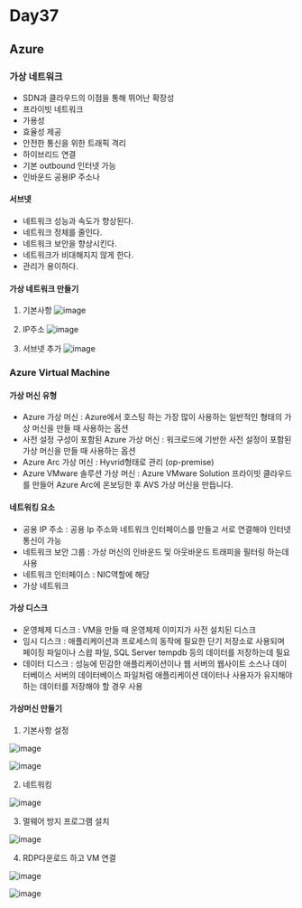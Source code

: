 # Day37

## Azure

### 가상 네트워크
- SDN과 클라우드의 이점을 통해 뛰어난 확장성
- 프라이빗 네트워크
- 가용성
- 효율성 제공
- 안전한 통신을 위한 트래픽 격리
- 하이브리드 연결
- 기본 outbound 인터넷 가능
- 인바운드 공용IP 주소나 

#### 서브넷
- 네트워크 성능과 속도가 향상된다.
- 네트워크 정체를 줄인다.
- 네트워크 보안을 향상시킨다.
- 네트워크가 비대해지지 않게 한다.
- 관리가 용이하다.

#### 가상 네트워크 만들기

1. 기본사항 
![image](https://github.com/JoEunSae/Metanet-Internship/assets/83803199/bf7f698b-ddbe-41a2-9367-42b153eeb299)

2. IP주소
![image](https://github.com/JoEunSae/Metanet-Internship/assets/83803199/90b03c28-bedc-4ace-a079-ae12223d617a)

3. 서브넷 추가
![image](https://github.com/JoEunSae/Metanet-Internship/assets/83803199/22efb2b0-523e-4352-b952-d7139bb6f771)

### Azure Virtual Machine

#### 가상 머신 유형
- Azure 가상 머신 : Azure에서 호스팅 하는 가장 많이 사용하는 일반적인 형태의 가상 머신을 만들 때 사용하는 옵션
- 사전 설정 구성이 포함된 Azure 가상 머신 : 워크로드에 기반한 사전 설정이 포함된 가상 머신을 만들 때 사용하는 옵션
- Azure Arc 가상 머신 : Hyvrid형태로 관리 (op-premise)
- Azure VMware 솔루션 가상 머신 : Azure VMware Solution 프라이빗 클라우드를 만들어 Azure Arc에 온보딩한 후 AVS 가상 머신을 만듭니다.

#### 네트워킹 요소
- 공용 IP 주소 : 공용 Ip 주소와 네트워크 인터페이스를 만들고 서로 연결해야 인터넷 통신이 가능
- 네트워크 보안 그룹 : 가상 머신의 인바운드 및 아웃바운드 트래피을 필터링 하는데 사용
- 네트워크 인터페이스 : NIC역할에 해당
- 가상 네트워크

#### 가상 디스크
- 운영체제 디스크 : VM을 만들 때 운영체제 이미지가 사전 설치된 디스크
- 임시 디스크 : 애플리케이션과 프로세스의 동작에 필요한 단기 저장소로 사용되며 페이징 파일이나 스왑 파일, SQL Server tempdb 등의 데이터를 저장하는데 필요
- 데이터 디스크 : 성능에 민감한 애플리케이션이나 웹 서버의 웹사이트 소스나 데이터베이스 서버의 데이터베이스 파일처럼 애플리케이션 데이터나 사용자가 유지해야 하는 데이터를 저장해야 할 경우 사용

#### 가상머신 만들기

1. 기본사항 설정

![image](https://github.com/JoEunSae/Metanet-Internship/assets/83803199/0e9a30e7-9b34-4c5b-a213-c0ff3c730b13)

![image](https://github.com/JoEunSae/Metanet-Internship/assets/83803199/0e3ddae9-b7b1-4eb7-a1f9-f768c563f4da)

2. 네트워킹

![image](https://github.com/JoEunSae/Metanet-Internship/assets/83803199/351bbb85-5f77-46e0-bd4c-0a3eb1314d94)

3. 멀웨어 방지 프로그램 설치

![image](https://github.com/JoEunSae/Metanet-Internship/assets/83803199/79acf4be-81ad-49d6-9cb6-5f2897054119)

4. RDP다운로드 하고 VM 연결

![image](https://github.com/JoEunSae/Metanet-Internship/assets/83803199/61d94030-bde1-44de-a3ae-4acb3d2df100)

![image](https://github.com/JoEunSae/Metanet-Internship/assets/83803199/fd233b16-cb79-471b-9dee-1d0c5e84bd3e)
